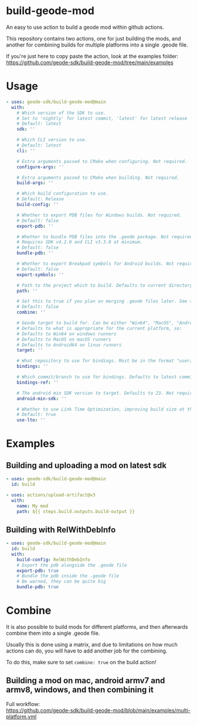 # build-geode-mod
An easy to use action to build a geode mod within github actions.

This repository contains two actions, one for just building the mods, and another for combining builds for multiple platforms into a single .geode file.

If you're just here to copy paste the action, look at the examples folder: \
https://github.com/geode-sdk/build-geode-mod/tree/main/examples

# Usage
```yml
- uses: geode-sdk/build-geode-mod@main
  with:
    # Which version of the SDK to use.
    # Set to 'nightly' for latest commit, 'latest' for latest release
    # Default: latest
    sdk: ''

    # Which CLI version to use.
    # Default: latest
    cli: ''

    # Extra arguments passed to CMake when configuring. Not required.
    configure-args: ''

    # Extra arguments passed to CMake when building. Not required.
    build-args: ''

    # Which build configuration to use.
    # Default: Release
    build-config: ''

    # Whether to export PDB files for Windows builds. Not required.
    # Default: false
    export-pdb: ''

    # Whether to bundle PDB files into the .geode package. Not required.
    # Requires SDK v4.2.0 and CLI v3.3.0 at minimum.
    # Default: false
    bundle-pdb: ''

    # Whether to export Breakpad symbols for Android builds. Not required.
    # Default: false
    export-symbols: ''

    # Path to the project which to build. Defaults to current directory.
    path: ''

    # Set this to true if you plan on merging .geode files later. See the README for more info.
    # Default: false
    combine: ''

    # Geode target to build for. Can be either "Win64", "MacOS", "Android32" or "Android64".
    # Defaults to what is appropriate for the current platform, so:
    # Defaults to Win64 on windows runners
    # Defaults to MacOS on macOS runners
    # Defaults to Android64 on linux runners
    target: ''

    # What repository to use for bindings. Must be in the format "user/repo". Not required.
    bindings: ''

    # Which commit/branch to use for bindings. Defaults to latest commit in main branch. Not required.
    bindings-ref: ''

    # The android min SDK version to target. Defaults to 23. Not required.
    android-min-sdk: ''

    # Whether to use Link Time Optimization, improving build size at the cost of build time.
    # Default: true
    use-lto: ''
```

# Examples

## Building and uploading a mod on latest sdk
```yml
- uses: geode-sdk/build-geode-mod@main
  id: build

- uses: actions/upload-artifact@v3
  with:
    name: My mod
    path: ${{ steps.build.outputs.build-output }}
```

## Building with RelWithDebInfo
```yml
- uses: geode-sdk/build-geode-mod@main
  id: build
  with:
    build-config: RelWithDebInfo
    # Export the pdb alongside the .geode file
    export-pdb: true
    # Bundle the pdb inside the .geode file
    # Be warned, they can be quite big
    bundle-pdb: true
```

# Combine
It is also possible to build mods for different platforms, and then afterwards combine them into a single .geode file.

Usually this is done using a matrix, and due to limitations on how much actions can do, you will have to add another job for the combining.

To do this, make sure to set `combine: true` on the build action!

## Building a mod on mac, android armv7 and armv8, windows, and then combining it
Full workflow: \
https://github.com/geode-sdk/build-geode-mod/blob/main/examples/multi-platform.yml
